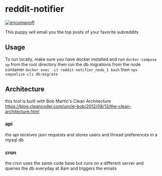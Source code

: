 # reddit-notifier

[![ericomanoff](https://circleci.com/gh/ericomanoff/reddit-notifier.svg?style=svg)](https://app.circleci.com/pipelines/github/ericomanoff/reddit-notifier)

This puppy will email you the top posts of your favorite subreddits

## Usage

To run locally, make sure you have docker installed and run `docker-compose up` from the root directory
then run the db migrations from the node container
`docker exec -it reddit-notifier_node_1 bash`
then
`npx sequelize-cli db:migrate`

## Architecture

this tool is built with Bob Martin's Clean Architecture
https://blog.cleancoder.com/uncle-bob/2012/08/13/the-clean-architecture.html

### api
the api receives json requests and stores users and thread preferences in a mysql db

### cron
the cron uses the same code base but runs on a different server and queries the db everyday at 8am and triggers the emails
